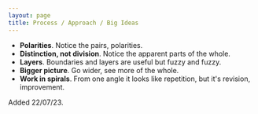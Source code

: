 ```yaml
---
layout: page
title: Process / Approach / Big Ideas
---
```



- **Polarities**. Notice the pairs, polarities.
- **Distinction, not division**. Notice the apparent parts of the whole.
- **Layers**. Boundaries and layers are useful but fuzzy and fuzzy.
- **Bigger picture**. Go wider, see more of the whole.
- **Work in spirals**. From one angle it looks like repetition, but it's revision, improvement.

<p class="date-added">Added 22/07/23.</p>